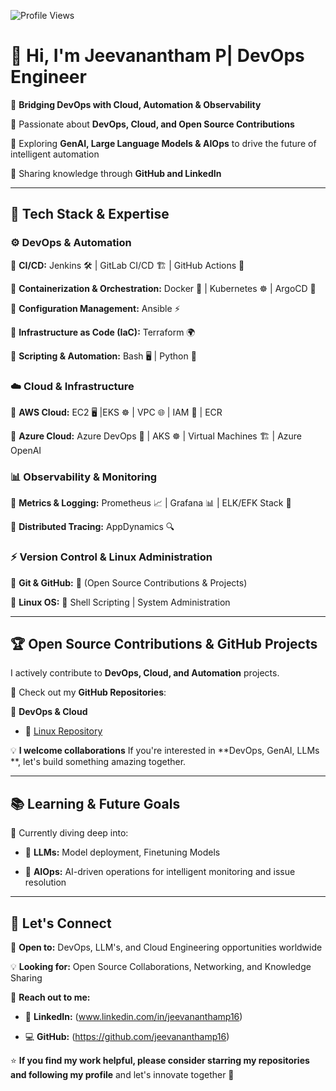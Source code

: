 ![Profile Views](https://komarev.com/ghpvc/?username=jeevananthamp16&color=blue)

# 👋 Hi, I'm Jeevanantham P| **DevOps Engineer**  

🚀 **Bridging DevOps  with Cloud, Automation & Observability**  

🔹 Passionate about **DevOps, Cloud, and Open Source Contributions**  

🔹 Exploring **GenAI, Large Language Models & AIOps** to drive the future of intelligent automation  

🔹 Sharing knowledge through **GitHub and LinkedIn**  

---

## 🔧 Tech Stack & Expertise  

### ⚙️ **DevOps & Automation**  

🔹 **CI/CD:** Jenkins 🛠️ | GitLab CI/CD 🏗️ | GitHub Actions 🚀  

🔹 **Containerization & Orchestration:** Docker 🐳 | Kubernetes ☸️ | ArgoCD 🔄  

🔹 **Configuration Management:** Ansible ⚡ 

🔹 **Infrastructure as Code (IaC):** Terraform 🌍  

🔹 **Scripting & Automation:** Bash 🖥️ | Python 🐍  

### ☁️ **Cloud & Infrastructure** 

🔹 **AWS Cloud:** EC2 🖥️ |EKS ☸️ | VPC 🌐 | IAM 🔑 | ECR 

🔹 **Azure Cloud:** Azure DevOps 🚀 | AKS ☸️ | Virtual Machines 🏗️ |  Azure OpenAI

### 📊 **Observability & Monitoring**  

🔹 **Metrics & Logging:** Prometheus 📈 | Grafana 📊 | ELK/EFK Stack 📑  

🔹 **Distributed Tracing:** AppDynamics 🔍  

### ⚡ **Version Control & Linux Administration**  

🔹 **Git & GitHub:** 📝 (Open Source Contributions & Projects)  

🔹 **Linux OS:** 🐧 Shell Scripting | System Administration  

---

## 🏆 **Open Source Contributions & GitHub Projects**  

I actively contribute to **DevOps, Cloud, and Automation** projects.  

🚀 Check out my **GitHub Repositories**:  

📌 **DevOps & Cloud**  

-  🔹 [Linux Repository](https://github.com/jeevananthamp16/Linux-For-DevOps)

💡 **I welcome collaborations** If you're interested in **DevOps, GenAI, LLMs **, let's build something amazing together. 

---

## 📚 **Learning & Future Goals**  

🚀 Currently diving deep into:

- 🤖 **LLMs:** Model deployment, Finetuning Models
  
- 🤖 **AIOps:** AI-driven operations for intelligent monitoring and issue resolution
   
---

## 📢 **Let's Connect**  

💼 **Open to:** DevOps, LLM's, and Cloud Engineering opportunities worldwide 

💡 **Looking for:** Open Source Collaborations, Networking, and Knowledge Sharing  

📩 **Reach out to me:**  

- 🔗 **LinkedIn:** (www.linkedin.com/in/jeevananthamp16)
  
- 💻 **GitHub:** (https://github.com/jeevananthamp16)

⭐ **If you find my work helpful, please consider starring my repositories and following my profile** and let's innovate together 🎯  
